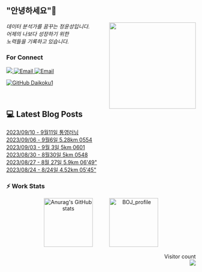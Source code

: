 
<h2> "안녕하세요"👋 </h2>
<img align='right' src="https://user-images.githubusercontent.com/50973778/144942576-b2f10b31-e628-43e4-b7da-3cc2144a5b73.gif" width="230">
<p><em> 데이터 분석가를 꿈꾸는 정윤성입니다.</br> 어제의 나보다 성장하기 위한 </br> 노력들을 기록하고 있습니다.</em></p>

### For Connect
<a href="https://blog.naver.com/jjys9047" target="_blank"><img src="https://img.shields.io/badge/-BLOG-brightgreen?style=flat-square&logo=Bloglovin&logoColor=white">
<a href="https://mail.google.com/mail/?view=cm&amp;fs=1&amp;to=jys9047@gmail.com" target="_blank"><img src="https://img.shields.io/badge/-Gmail-c14438?style=flat-square&logo=Gmail&logoColor=white" alt="Email">
<a href="mailto:jjys9047@naver.com" target="_blank"><img src="https://img.shields.io/badge/-Naver-brightgreen?style=flat-square&logo=Naver&logoColor=white" alt="Email">

[![GitHub Daikoku1](https://img.shields.io/github/followers/Daikoku1?label=follow&style=social)](https://github.com/Daikoku1)

</br>

## 💻 Latest Blog Posts
[2023/09/10 - 9월11일 통영러닝](https://blog.naver.com/jjys9047/223207971534) <br>
[2023/09/06 - 9월6일 5.28km 0554](https://blog.naver.com/jjys9047/223204609137) <br>
[2023/09/03 - 9월 3일 5km 0601](https://blog.naver.com/jjys9047/223201401007) <br>
[2023/08/30 - 8월30일 5km 0548](https://blog.naver.com/jjys9047/223198034833) <br>
[2023/08/27 - 8월 27일 5.9km 06'49"](https://blog.naver.com/jjys9047/223195037336) <br>
[2023/08/24 - 8/24일 4.52km 05'45"](https://blog.naver.com/jjys9047/223192720070) <br>


### ⚡ Work Stats
<p align = 'center'>
  <img src="https://github-readme-stats.vercel.app/api?username=Daikoku1&show_icons=true&theme=midnight-purple" alt="Anurag's GitHub stats" height="130" hspace="20"/>
  <img src="http://mazassumnida.wtf/api/v2/generate_badge?boj=jys9047" alt="BOJ_profile" height="130" hspace="20"/>
</p>

<p align="right"> 
  Visitor count<br>
  <img src="https://profile-counter.glitch.me/Daikoku1/count.svg" />
</p>
